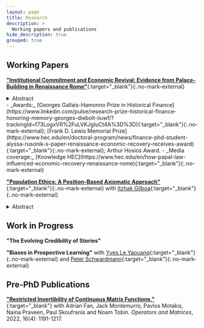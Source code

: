 ```yaml
---
layout: page
title: Research
description: >
  Working papers and publications
hide_description: true
grouped: true
---
```


## Working Papers
[**"Institutional Commitment and Economic Revival: Evidence from Palace-Building in Renaissance Rome"**](https://dx.doi.org/10.2139/ssrn.5168235){:target="_blank"}{:.no-mark-external}
<details>
<summary>Abstract</summary>
<small> I study the recovery of the Roman economy following the papacy's sojourn in France (1309-1377). I show that a reform of inheritance laws in 1480 gave rise to an era of palace-building resulting in the construction of over 35% of palaces built in Roman history. Using a novel dataset that links information on investment projects and patrons, I provide evidence that the reform, which allowed prelates to bequeath their possessions, caused a significant increase of prelate palace-building relative to their lay counterparts (who were not directly affected by the reform). Initial prelate investment then guaranteed that the papacy would remain in Rome long-term, which eventually incentivized laymen to invest – though the return of the papacy to Rome itself had failed to induce investment. Increased confidence in Rome's future also manifested in more ambitious projects, across all patrons. I disentangle the effect of commitment to long-term presence from the effects of contemporaneous papal presence in Rome to show that the irreversibility of institutional change is a necessary condition for successful intervention.</small>
</details>
- _Awards:_ [Georges Gallais-Hamonno Prize in Historical Finance](https://www.linkedin.com/pulse/research-prize-historical-finance-honoring-memory-georges-diebolt-iiuwf/?trackingId=f73LogxVR%2FuLVKJgIuCt4A%3D%3D){:target="_blank"}{:.no-mark-external}; [Frank D. Lewis Memorial Prize](https://www.hec.edu/en/doctoral-program/news/finance-phd-student-alyssa-rusonik-s-paper-renaissance-economic-recovery-receives-award){:target="_blank"}{:.no-mark-external}; Arthur Hosios Award.
- _Media coverage:_ [Knowledge HEC](https://www.hec.edu/en/how-papal-law-influenced-economic-recovery-renaissance-rome){:target="_blank"}{:.no-mark-external}

[**"Population Ethics: A Position-Based Axiomatic Approach"**](/assets/pdf/rusonik_gilboa_population_ethics.pdf){:target="_blank"}{:.no-mark-external} with [Itzhak Gilboa](https://itzhakgilboa.weebly.com/){:target="_blank"}{:.no-mark-external}
<details>
<summary>Abstract</summary>
<small> A social planner considers the far future, asking which population profile should be preferred, where none of the people involved has been born or conceived yet. A population's profile is given by the number of individuals who are in each possible position. Thus, symmetry among individuals who are in the same position is presupposed by the model. The model allows populations to be of different sizes, and assumes that they can be compared by the social planner. Three simple conditions characterize the relations that can be represented in a utilitarian way, that is, by assigning a number to each position so that profiles are ranked according to the sum of utilities across individuals.</small>
</details>

## Work in Progress
**"The Evolving Credibility of Stories"**

**"Biases in Prospective Learning"** with [Yves Le Yaouanq](https://sites.google.com/view/yvesleyaouanq){:target="_blank"}{:.no-mark-external} and [Peter Schwardmann](https://sites.google.com/site/peterschwardmann/home){:target="_blank"}{:.no-mark-external}


## Pre-PhD Publications
[**"Restricted Invertibility of Continuous Matrix Functions,"**](/assets/pdf/oam-16-78-reprint.pdf){:target="_blank"} with Adrian Fan, Jack Montemurro, Pavlos Motakis, Naina Praveen, Paul Skoufranis and Noam Tobin.
_Operators and Matrices_, 2022, 16(4): 1191-1217.